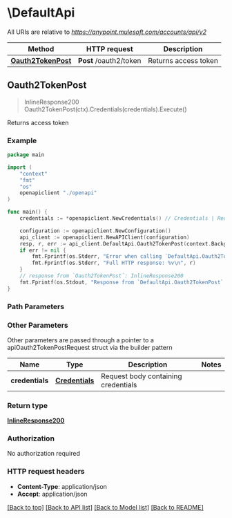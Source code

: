 # \DefaultApi

All URIs are relative to *https://anypoint.mulesoft.com/accounts/api/v2*

Method | HTTP request | Description
------------- | ------------- | -------------
[**Oauth2TokenPost**](DefaultApi.md#Oauth2TokenPost) | **Post** /oauth2/token | Returns access token



## Oauth2TokenPost

> InlineResponse200 Oauth2TokenPost(ctx).Credentials(credentials).Execute()

Returns access token



### Example

```go
package main

import (
    "context"
    "fmt"
    "os"
    openapiclient "./openapi"
)

func main() {
    credentials := *openapiclient.NewCredentials() // Credentials | Request body containing credentials

    configuration := openapiclient.NewConfiguration()
    api_client := openapiclient.NewAPIClient(configuration)
    resp, r, err := api_client.DefaultApi.Oauth2TokenPost(context.Background()).Credentials(credentials).Execute()
    if err != nil {
        fmt.Fprintf(os.Stderr, "Error when calling `DefaultApi.Oauth2TokenPost``: %v\n", err)
        fmt.Fprintf(os.Stderr, "Full HTTP response: %v\n", r)
    }
    // response from `Oauth2TokenPost`: InlineResponse200
    fmt.Fprintf(os.Stdout, "Response from `DefaultApi.Oauth2TokenPost`: %v\n", resp)
}
```

### Path Parameters



### Other Parameters

Other parameters are passed through a pointer to a apiOauth2TokenPostRequest struct via the builder pattern


Name | Type | Description  | Notes
------------- | ------------- | ------------- | -------------
 **credentials** | [**Credentials**](Credentials.md) | Request body containing credentials | 

### Return type

[**InlineResponse200**](InlineResponse200.md)

### Authorization

No authorization required

### HTTP request headers

- **Content-Type**: application/json
- **Accept**: application/json

[[Back to top]](#) [[Back to API list]](../README.md#documentation-for-api-endpoints)
[[Back to Model list]](../README.md#documentation-for-models)
[[Back to README]](../README.md)

